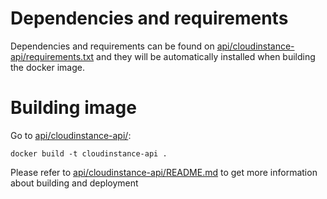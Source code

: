 # Dependencies and requirements

Dependencies and requirements can be found on [api/cloudinstance-api/requirements.txt](api/cloudinstance-api/requirements.txt) and they will be automatically installed when building the docker image.

# Building image

Go to [api/cloudinstance-api/](api/cloudinstance-api/):

```
docker build -t cloudinstance-api .
```

Please refer to  [api/cloudinstance-api/README.md](api/cloudinstance-api/README.md) to get more information about building and deployment

